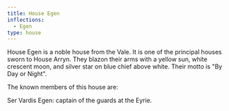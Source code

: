 ```yaml
---
title: House Egen
inflections:
  - Egen
type: house
---
```


House Egen is a noble house from the Vale. It is one of the principal houses sworn to House Arryn. They blazon their arms with a yellow sun, white crescent moon, and silver star on blue chief above white. Their motto is "By Day or Night".

The known members of this house are:

Ser Vardis Egen: captain of the guards at the Eyrie.


